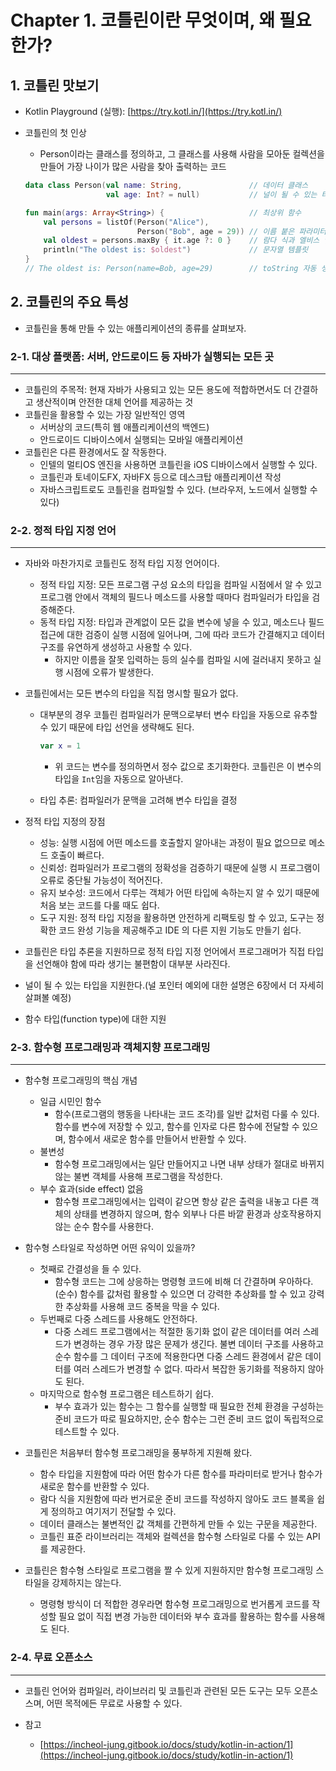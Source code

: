 # Chapter 1. 코틀린이란 무엇이며, 왜 필요한가?

## 1. 코틀린 맛보기

- Kotlin Playground (실행): [https://try.kotl.in/](https://try.kotl.in/)
- 코틀린의 첫 인상
    - Person이라는 클래스를 정의하고, 그 클래스를 사용해 사람을 모아둔 컬렉션을 만들어 가장 나이가 많은 사람을 찾아 출력하는 코드
    
    ```kotlin
    data class Person(val name: String,               // 데이터 클래스
                      val age: Int? = null)           // 널이 될 수 있는 타입(Int?)과 파라미터 디폴트 값
    
    fun main(args: Array<String>) {                   // 최상위 함수
        val persons = listOf(Person("Alice"),
                             Person("Bob", age = 29)) // 이름 붙은 파라미터
        val oldest = persons.maxBy { it.age ?: 0 }    // 람다 식과 엘비스 연산자
        println("The oldest is: $oldest")             // 문자열 템플릿
    }
    // The oldest is: Person(name=Bob, age=29)        // toString 자동 생성
    ```
    

## 2. 코틀린의 주요 특성

- 코틀린을 통해 만들 수 있는 애플리케이션의 종류를 살펴보자.

### 2-1. 대상 플랫폼: 서버, 안드로이드 등 자바가 실행되는 모든 곳

---

- 코틀린의 주목적: 현재 자바가 사용되고 있는 모든 용도에 적합하면서도 더 간결하고 생산적이며 안전한 대체 언어를 제공하는 것
- 코틀린을 활용할 수 있는 가장 일반적인 영역
    - 서버상의 코드(특히 웹 애플리케이션의 백엔드)
    - 안드로이드 디바이스에서 실행되는 모바일 애플리케이션
- 코틀린은 다른 환경에서도 잘 작동한다.
    - 인텔의 멀티OS 엔진을 사용하면 코틀린을 iOS 디바이스에서 실행할 수 있다.
    - 코틀린과 토네이도FX, 자바FX 등으로 데스크탑 애플리케이션 작성
    - 자바스크립트로도 코틀린을 컴파일할 수 있다. (브라우저, 노드에서 실행할 수 있다)

### 2-2. 정적 타입 지정 언어

---

- 자바와 마찬가지로 코틀린도 정적 타입 지정 언어이다.
    - 정적 타입 지정: 모든 프로그램 구성 요소의 타입을 컴파일 시점에서 알 수 있고 프로그램 안에서 객체의 필드나 메소드를 사용할 때마다 컴파일러가 타입을 검증해준다.
    - 동적 타입 지정: 타입과 관계없이 모든 값을 변수에 넣을 수 있고, 메소드나 필드 접근에 대한 검증이 실행 시점에 일어나며, 그에 따라 코드가 간결해지고 데이터 구조를 유연하게 생성하고 사용할 수 있다.
        - 하지만 이름을 잘못 입력하는 등의 실수를 컴파일 시에 걸러내지 못하고 실행 시점에 오류가 발생한다.
- 코틀린에서는 모든 변수의 타입을 직접 명시할 필요가 없다.
    - 대부분의 경우 코틀린 컴파일러가 문맥으로부터 변수 타입을 자동으로 유추할 수 있기 때문에 타입 선언을 생략해도 된다.
        
        ```kotlin
        var x = 1
        ```
        
        - 위 코드는 변수를 정의하면서 정수 값으로 초기화한다. 코틀린은 이 변수의 타입을 `Int`임을 자동으로 알아낸다.
    - 타입 추론: 컴파일러가 문맥을 고려해 변수 타입을 결정
- 정적 타입 지정의 장점
    - 성능: 실행 시점에 어떤 메소드를 호출할지 알아내는 과정이 필요 없으므로 메소드 호출이 빠르다.
    - 신뢰성: 컴파일러가 프로그램의 정확성을 검증하기 때문에 실행 시 프로그램이 오류로 중단될 가능성이 적어진다.
    - 유지 보수성: 코드에서 다루는 객체가 어떤 타입에 속하는지 알 수 있기 때문에 처음 보는 코드를 다룰 때도 쉽다.
    - 도구 지원: 정적 타입 지정을 활용하면 안전하게 리팩토링 할 수 있고, 도구는 정확한 코드 완성 기능을 제공해주고 IDE 의 다른 지원 기능도 만들기 쉽다.

- 코틀린은 타입 추론을 지원하므로 정적 타입 지정 언어에서 프로그래머가 직접 타입을 선언해야 함에 따라 생기는 불편함이 대부분 사라진다.
- 널이 될 수 있는 타입을 지원한다.(널 포인터 예외에 대한 설명은 6장에서 더 자세히 살펴볼 예정)
- 함수 타입(function type)에 대한 지원

### 2-3. 함수형 프로그래밍과 객체지향 프로그래밍

---

- 함수형 프로그래밍의 핵심 개념
    - 일급 시민인 함수
        - 함수(프로그램의 행동을 나타내는 코드 조각)를 일반 값처럼 다룰 수 있다. 함수를 변수에 저장할 수 있고, 함수를 인자로 다른 함수에 전달할 수 있으며, 함수에서 새로운 함수를 만들어서 반환할 수 있다.
    - 불변성
        - 함수형 프로그래밍에서는 일단 만들어지고 나면 내부 상태가 절대로 바뀌지 않는 불변 객체를 사용해 프로그램을 작성한다.
    - 부수 효과(side effect) 없음
        - 함수형 프로그래밍에서는 입력이 같으면 항상 같은 출력을 내놓고 다른 객체의 상태를 변경하지 않으며, 함수 외부나 다른 바깥 환경과 상호작용하지 않는 순수 함수를 사용한다.

- 함수형 스타일로 작성하면 어떤 유익이 있을까?
    - 첫째로 간결성을 들 수 있다.
        - 함수형 코드는 그에 상응하는 명령형 코드에 비해 더 간결하며 우아하다. (순수) 함수를 값처럼 활용할 수 있으면 더 강력한 추상화를 할 수 있고 강력한 추상화를 사용해 코드 중복을 막을 수 있다.
    - 두번째로 다중 스레드를 사용해도 안전하다.
        - 다중 스레드 프로그램에서는 적절한 동기화 없이 같은 데이터를 여러 스레드가 변경하는 경우 가장 많은 문제가 생긴다. 불변 데이터 구조를 사용하고 순수 함수를 그 데이터 구조에 적용한다면 다중 스레드 환경에서 같은 데이터를 여러 스레드가 변경할 수 없다. 따라서 복잡한 동기화를 적용하지 않아도 된다.
    - 마지막으로 함수형 프로그램은 테스트하기 쉽다.
        - 부수 효과가 있는 함수는 그 함수를 실행할 때 필요한 전체 환경을 구성하는 준비 코드가 따로 필요하지만, 순수 함수는 그런 준비 코드 없이 독립적으로 테스트할 수 있다.

- 코틀린은 처음부터 함수형 프로그래밍을 풍부하게 지원해 왔다.
    - 함수 타입을 지원함에 따라 어떤 함수가 다른 함수를 파라미터로 받거나 함수가 새로운 함수를 반환할 수 있다.
    - 람다 식을 지원함에 따라 번거로운 준비 코드를 작성하지 않아도 코드 블록을 쉽게 정의하고 여기저기 전달할 수 있다.
    - 데이터 클래스는 불변적인 값 객체를 간편하게 만들 수 있는 구문을 제공한다.
    - 코틀린 표준 라이브러리는 객체와 컬렉션을 함수형 스타일로 다룰 수 있는 API 를 제공한다.
- 코틀린은 함수형 스타일로 프로그램을 짤 수 있게 지원하지만 함수형 프로그래밍 스타일을 강제하지는 않는다.
    - 명령형 방식이 더 적합한 경우라면 함수형 프로그래밍으로 번거롭게 코드를 작성할 필요 없이 직접 변경 가능한 데이터와 부수 효과를 활용하는 함수를 사용해도 된다.

### 2-4. 무료 오픈소스

---

- 코틀린 언어와 컴파일러, 라이브러리 및 코틀린과 관련된 모든 도구는 모두 오픈소스며, 어떤 목적에든 무료로 사용할 수 있다.

- 참고
    - [https://incheol-jung.gitbook.io/docs/study/kotlin-in-action/1](https://incheol-jung.gitbook.io/docs/study/kotlin-in-action/1)
